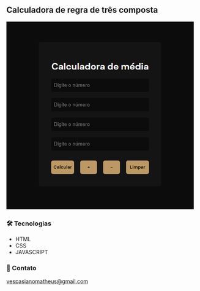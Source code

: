 ## Calculadora de regra de três composta

![preview](./.github/preview.png)


### 🛠 Tecnologias

* HTML
* CSS
* JAVASCRIPT


### 📩 Contato

vespasianomatheus@gmail.com
